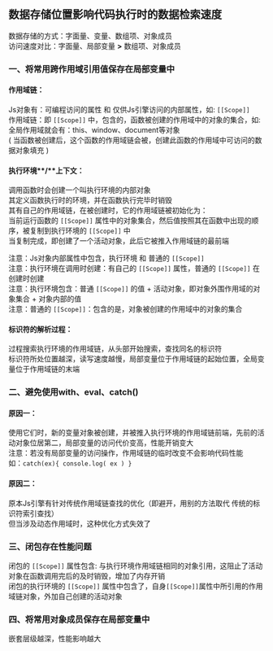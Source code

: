 ## 数据存储位置影响代码执行时的数据检索速度

数据存储的方式：字面量、变量、数组项、对象成员   
访问速度对比：字面量、局部变量 **>** 数组项、对象成员  


### 一、将常用跨作用域引用值保存在局部变量中

#### 作用域链：
Js对象有：可编程访问的属性 和 仅供Js引擎访问的内部属性，如: `[[Scope]]`  
作用域链：即 `[[Scope]]` 中，包含的，函数被创建的作用域中的对象的集合，如: 全局作用域就会有：this、window、document等对象  
( 当函数被创建后，这个函数的作用域链会被，创建此函数的作用域中可访问的数据对象填充 )  

#### 执行环境**/**上下文：
调用函数时会创建一个叫执行环境的内部对象  
其定义函数执行时的环境，并在函数执行完毕时销毁  
其有自己的作用域链，在被创建时，它的作用域链被初始化为：  
当前运行函数的 `[[Scope]]` 属性中的对象集合，然后值按照其在函数中出现的顺序，被复制到执行环境的 `[[Scope]]` 中  
当复制完成，即创建了一个活动对象，此后它被推入作用域链的最前端    

注意：Js对象内部属性中包含，执行环境 和 普通的 `[[Scope]]`  
注意：执行环境在调用时创建：有自己的 `[[Scope]]` 属性，普通的 `[[Scope]]` 在创建时创建  
注意：执行环境包含：普通 `[[Scope]]` 的值 + 活动对象，即对象外围作用域的对象集合 + 对象内部的值  
注意：普通的 `[[Scope]]`：包含的是，对象被创建的作用域中的对象的集合  


#### 标识符的解析过程：
过程搜索执行环境的作用域链，从头部开始搜索，查找同名的标识符  
标识符所处位置越深，读写速度越慢，局部变量位于作用域链的起始位置，全局变量位于作用域链的末端  


### 二、避免使用**with**、**eval**、**catch**()
#### 原因一：
使用它们时，新的变量对象被创建，并被推入执行环境的作用域链前端，先前的活动对象位居第二，局部变量的访问代价变高，性能开销变大  
注意：若没有局部变量的访问操作，作用域链的临时改变不会影响代码性能  
如：`catch(ex){ console.log( ex ) }`

#### 原因二：
原本Js引擎有针对传统作用域链查找的优化（即避开，用别的方法取代 传统的标识符索引查找）  
但当涉及动态作用域时，这种优化方式失效了  

### 三、闭包存在性能问题
闭包的 `[[Scope]]` 属性包含: 与执行环境作用域链相同的对象引用，这阻止了活动对象在函数调用完后的及时销毁，增加了内存开销  
闭包的执行环境的 `[[Scope]]` 属性中包含了，自身`[[Scope]]`属性中所引用的作用域链对象，外加自己创建的活动对象  

### 四、将常用对象成员保存在局部变量中
嵌套层级越深，性能影响越大  

